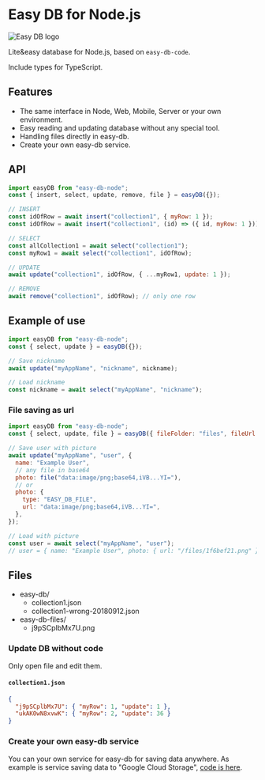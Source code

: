# Easy DB for Node.js

![Easy DB logo](https://ingslonik.github.io/easy-db/logo.svg "Easy DB logo")

Lite&easy database for Node.js, based on `easy-db-code`.

Include types for TypeScript.

## Features

- The same interface in Node, Web, Mobile, Server or your own environment.
- Easy reading and updating database without any special tool.
- Handling files directly in easy-db.
- Create your own easy-db service.

## API

```js
import easyDB from "easy-db-node";
const { insert, select, update, remove, file } = easyDB({});

// INSERT
const idOfRow = await insert("collection1", { myRow: 1 });
const idOfRow = await insert("collection1", (id) => ({ id, myRow: 1 }));

// SELECT
const allCollection1 = await select("collection1");
const myRow1 = await select("collection1", idOfRow);

// UPDATE
await update("collection1", idOfRow, { ...myRow1, update: 1 });

// REMOVE
await remove("collection1", idOfRow); // only one row
```

## Example of use

```js
import easyDB from "easy-db-node";
const { select, update } = easyDB({});

// Save nickname
await update("myAppName", "nickname", nickname);

// Load nickname
const nickname = await select("myAppName", "nickname");
```

### File saving as url

```js
import easyDB from "easy-db-node";
const { select, update, file } = easyDB({ fileFolder: "files", fileUrl: "/files" });

// Save user with picture
await update("myAppName", "user", {
  name: "Example User",
  // any file in base64
  photo: file("data:image/png;base64,iVB...YI="),
  // or
  photo: {
    type: "EASY_DB_FILE",
    url: "data:image/png;base64,iVB...YI=",
  },
});

// Load with picture
const user = await select("myAppName", "user");
// user = { name: "Example User", photo: { url: "/files/1f6bef21.png" } }
```

## Files

- easy-db/
  - collection1.json
  - collection1-wrong-20180912.json
- easy-db-files/
  - j9pSCplbMx7U.png

### Update DB without code

Only open file and edit them.

#### `collection1.json`

```json
{
  "j9pSCplbMx7U": { "myRow": 1, "update": 1 },
  "ukAK0wN8xvwK": { "myRow": 2, "update": 36 }
}
```

### Create your own easy-db service

You can your own service for easy-db for saving data anywhere.
As example is service saving data to "Google Cloud Storage", [code is here](https://github.com/ingSlonik/easy-db/blob/master/packages/google-cloud/src/index.ts).
